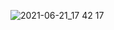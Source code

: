 ![2021-06-21_17 42 17](https://user-images.githubusercontent.com/57847892/122747939-39c89d00-d2be-11eb-838d-771bd949b77e.png)
